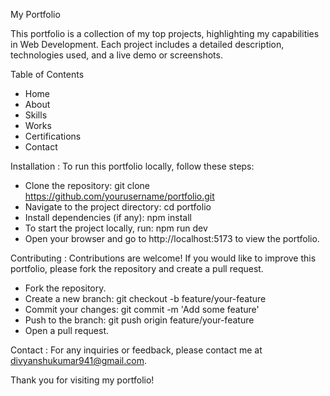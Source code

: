 My Portfolio

This portfolio is a collection of my top projects, highlighting my capabilities in Web Development. Each project includes a detailed description, technologies used, and a live demo or screenshots.

Table of Contents

- Home
- About
- Skills
- Works
- Certifications
- Contact

Installation :
To run this portfolio locally, follow these steps:

- Clone the repository: git clone https://github.com/yourusername/portfolio.git
- Navigate to the project directory: cd portfolio
- Install dependencies (if any): npm install
- To start the project locally, run: npm run dev
- Open your browser and go to http://localhost:5173 to view the portfolio.

Contributing :
Contributions are welcome! If you would like to improve this portfolio, please fork the repository and create a pull request.

- Fork the repository.
- Create a new branch: git checkout -b feature/your-feature
- Commit your changes: git commit -m 'Add some feature'
- Push to the branch: git push origin feature/your-feature
- Open a pull request.

Contact :
For any inquiries or feedback, please contact me at divyanshukumar941@gmail.com.

Thank you for visiting my portfolio!
